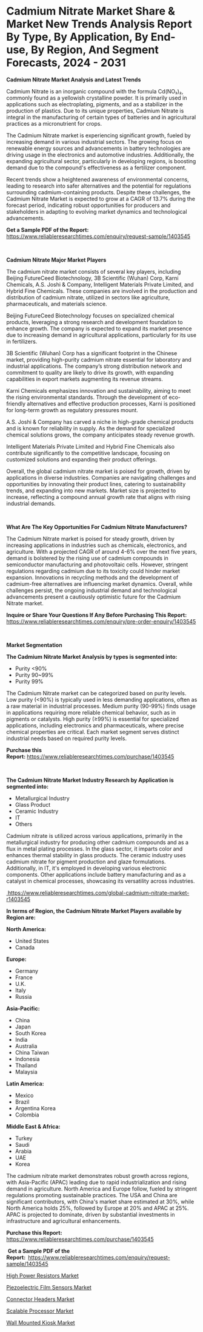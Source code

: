 <p><h1>Cadmium Nitrate Market Share & Market New Trends Analysis Report By Type, By Application, By End-use, By Region, And Segment Forecasts, 2024 - 2031</h1></p><p><strong>Cadmium Nitrate Market Analysis and Latest Trends</strong></p>
<p><p>Cadmium Nitrate is an inorganic compound with the formula Cd(NO₃)₂, commonly found as a yellowish crystalline powder. It is primarily used in applications such as electroplating, pigments, and as a stabilizer in the production of plastics. Due to its unique properties, Cadmium Nitrate is integral in the manufacturing of certain types of batteries and in agricultural practices as a micronutrient for crops.</p><p>The Cadmium Nitrate market is experiencing significant growth, fueled by increasing demand in various industrial sectors. The growing focus on renewable energy sources and advancements in battery technologies are driving usage in the electronics and automotive industries. Additionally, the expanding agricultural sector, particularly in developing regions, is boosting demand due to the compound's effectiveness as a fertilizer component.</p><p>Recent trends show a heightened awareness of environmental concerns, leading to research into safer alternatives and the potential for regulations surrounding cadmium-containing products. Despite these challenges, the Cadmium Nitrate Market is expected to grow at a CAGR of 13.7% during the forecast period, indicating robust opportunities for producers and stakeholders in adapting to evolving market dynamics and technological advancements.</p></p>
<p><strong>Get a Sample PDF of the Report:&nbsp;</strong> <a href="https://www.reliableresearchtimes.com/enquiry/request-sample/1403545?utm_campaign=1692&utm_medium=2&utm_source=Github&utm_content=ia&utm_term=23102024&utm_id=cadmium-nitrate">https://www.reliableresearchtimes.com/enquiry/request-sample/1403545</a></p>
<p>&nbsp;</p>
<p><strong>Cadmium Nitrate Major Market Players</strong></p>
<p><p>The cadmium nitrate market consists of several key players, including Beijing FutureCeed Biotechnology, 3B Scientific (Wuhan) Corp, Karni Chemicals, A.S. Joshi & Company, Intelligent Materials Private Limited, and Hybrid Fine Chemicals. These companies are involved in the production and distribution of cadmium nitrate, utilized in sectors like agriculture, pharmaceuticals, and materials science.</p><p>Beijing FutureCeed Biotechnology focuses on specialized chemical products, leveraging a strong research and development foundation to enhance growth. The company is expected to expand its market presence due to increasing demand in agricultural applications, particularly for its use in fertilizers.</p><p>3B Scientific (Wuhan) Corp has a significant footprint in the Chinese market, providing high-purity cadmium nitrate essential for laboratory and industrial applications. The company’s strong distribution network and commitment to quality are likely to drive its growth, with expanding capabilities in export markets augmenting its revenue streams.</p><p>Karni Chemicals emphasizes innovation and sustainability, aiming to meet the rising environmental standards. Through the development of eco-friendly alternatives and effective production processes, Karni is positioned for long-term growth as regulatory pressures mount.</p><p>A.S. Joshi & Company has carved a niche in high-grade chemical products and is known for reliability in supply. As the demand for specialized chemical solutions grows, the company anticipates steady revenue growth.</p><p>Intelligent Materials Private Limited and Hybrid Fine Chemicals also contribute significantly to the competitive landscape, focusing on customized solutions and expanding their product offerings.</p><p>Overall, the global cadmium nitrate market is poised for growth, driven by applications in diverse industries. Companies are navigating challenges and opportunities by innovating their product lines, catering to sustainability trends, and expanding into new markets. Market size is projected to increase, reflecting a compound annual growth rate that aligns with rising industrial demands.</p></p>
<p>&nbsp;</p>
<p><strong>What Are The Key Opportunities For Cadmium Nitrate Manufacturers?</strong></p>
<p><p>The Cadmium Nitrate market is poised for steady growth, driven by increasing applications in industries such as chemicals, electronics, and agriculture. With a projected CAGR of around 4-6% over the next five years, demand is bolstered by the rising use of cadmium compounds in semiconductor manufacturing and photovoltaic cells. However, stringent regulations regarding cadmium due to its toxicity could hinder market expansion. Innovations in recycling methods and the development of cadmium-free alternatives are influencing market dynamics. Overall, while challenges persist, the ongoing industrial demand and technological advancements present a cautiously optimistic future for the Cadmium Nitrate market.</p></p>
<p><strong>Inquire or Share Your Questions If Any Before Purchasing This Report:</strong> <a href="https://www.reliableresearchtimes.com/enquiry/pre-order-enquiry/1403545?utm_campaign=1692&utm_medium=2&utm_source=Github&utm_content=ia&utm_term=23102024&utm_id=cadmium-nitrate">https://www.reliableresearchtimes.com/enquiry/pre-order-enquiry/1403545</a></p>
<p>&nbsp;</p>
<p><strong>Market Segmentation</strong></p>
<p><strong>The Cadmium Nitrate Market Analysis by types is segmented into:</strong></p>
<p><ul><li>Purity <90%</li><li>Purity 90~99%</li><li>Purity 99%</li></ul></p>
<p><p>The Cadmium Nitrate market can be categorized based on purity levels. Low purity (<90%) is typically used in less demanding applications, often as a raw material in industrial processes. Medium purity (90-99%) finds usage in applications requiring more reliable chemical behavior, such as in pigments or catalysts. High purity (≥99%) is essential for specialized applications, including electronics and pharmaceuticals, where precise chemical properties are critical. Each market segment serves distinct industrial needs based on required purity levels.</p></p>
<p><strong>Purchase this Report:&nbsp;</strong><a href="https://www.reliableresearchtimes.com/purchase/1403545?utm_campaign=1692&utm_medium=2&utm_source=Github&utm_content=ia&utm_term=23102024&utm_id=cadmium-nitrate">https://www.reliableresearchtimes.com/purchase/1403545</a></p>
<p>&nbsp;</p>
<p><strong>The Cadmium Nitrate Market Industry Research by Application is segmented into:</strong></p>
<p><ul><li>Metallurgical Industry</li><li>Glass Product</li><li>Ceramic Industry</li><li>IT</li><li>Others</li></ul></p>
<p><p>Cadmium nitrate is utilized across various applications, primarily in the metallurgical industry for producing other cadmium compounds and as a flux in metal plating processes. In the glass sector, it imparts color and enhances thermal stability in glass products. The ceramic industry uses cadmium nitrate for pigment production and glaze formulations. Additionally, in IT, it's employed in developing various electronic components. Other applications include battery manufacturing and as a catalyst in chemical processes, showcasing its versatility across industries.</p></p>
<p><a href="https://www.reliableresearchtimes.com/global-cadmium-nitrate-market-r1403545?utm_campaign=1692&utm_medium=2&utm_source=Github&utm_content=ia&utm_term=23102024&utm_id=cadmium-nitrate">&nbsp;https://www.reliableresearchtimes.com/global-cadmium-nitrate-market-r1403545</a></p>
<p><strong>In terms of Region, the Cadmium Nitrate Market Players available by Region are:</strong></p>
<p>
    <p> <strong> North America: </strong>
        <ul>
            <li>United States</li>
            <li>Canada</li>
        </ul>
        </p> 
    <p> <strong> Europe: </strong>
        <ul>
            <li>Germany</li>
            <li>France</li>
            <li>U.K.</li>
            <li>Italy</li>
            <li>Russia</li>
        </ul>
        </p> 
    <p> <strong> Asia-Pacific: </strong>
        <ul>
            <li>China</li>
            <li>Japan</li>
            <li>South Korea</li>
            <li>India</li>
            <li>Australia</li>
            <li>China Taiwan</li>
            <li>Indonesia</li>
            <li>Thailand</li>
            <li>Malaysia</li>
        </ul>
        </p> 
    <p> <strong> Latin America: </strong>
        <ul>
            <li>Mexico</li>
            <li>Brazil</li>
            <li>Argentina Korea</li>
            <li>Colombia</li>
        </ul>
        </p> 
    <p> <strong> Middle East & Africa: </strong>
        <ul>
            <li>Turkey</li>
            <li>Saudi</li>
            <li>Arabia</li>
            <li>UAE</li>
            <li>Korea</li>
        </ul>
    </p>
    </p>
<p><p>The cadmium nitrate market demonstrates robust growth across regions, with Asia-Pacific (APAC) leading due to rapid industrialization and rising demand in agriculture. North America and Europe follow, fueled by stringent regulations promoting sustainable practices. The USA and China are significant contributors, with China's market share estimated at 30%, while North America holds 25%, followed by Europe at 20% and APAC at 25%. APAC is projected to dominate, driven by substantial investments in infrastructure and agricultural enhancements.</p></p>
<p><strong>Purchase this Report: </strong><a href="https://www.reliableresearchtimes.com/purchase/1403545?utm_campaign=1692&utm_medium=2&utm_source=Github&utm_content=ia&utm_term=23102024&utm_id=cadmium-nitrate">https://www.reliableresearchtimes.com/purchase/1403545</a></p>
<p>&nbsp;<strong>Get a Sample PDF of the Report:&nbsp;&nbsp;</strong><a href="https://www.reliableresearchtimes.com/enquiry/request-sample/1403545?utm_campaign=1692&utm_medium=2&utm_source=Github&utm_content=ia&utm_term=23102024&utm_id=cadmium-nitrate">https://www.reliableresearchtimes.com/enquiry/request-sample/1403545</a></p>
<p><strong></strong></p>
<p><p><a href="https://www.linkedin.com/pulse/high-power-resistors-market-outlook-share-analysis-growth-trends-2pbye?utm_campaign=1692&utm_medium=2&utm_source=Github&utm_content=ia&utm_term=23102024&utm_id=cadmium-nitrate">High Power Resistors Market</a></p><p><a href="https://www.linkedin.com/pulse/strategic-market-insights-global-piezoelectric-film-sensors-2024-isoke?utm_campaign=1692&utm_medium=2&utm_source=Github&utm_content=ia&utm_term=23102024&utm_id=cadmium-nitrate">Piezoelectric Film Sensors Market</a></p><p><a href="https://www.linkedin.com/pulse/connector-headers-market-outlook-current-assessment-future-projections-n62ge?utm_campaign=1692&utm_medium=2&utm_source=Github&utm_content=ia&utm_term=23102024&utm_id=cadmium-nitrate">Connector Headers Market</a></p><p><a href="https://www.linkedin.com/pulse/scalable-processor-mosaic-piecing-together-global-market-dynamics-7cwte?utm_campaign=1692&utm_medium=2&utm_source=Github&utm_content=ia&utm_term=23102024&utm_id=cadmium-nitrate">Scalable Processor Market</a></p><p><a href="https://www.linkedin.com/pulse/global-wall-mounted-kiosk-industry-analysis-share-growth-trends-rkm8e?utm_campaign=1692&utm_medium=2&utm_source=Github&utm_content=ia&utm_term=23102024&utm_id=cadmium-nitrate">Wall Mounted Kiosk Market</a></p></p>